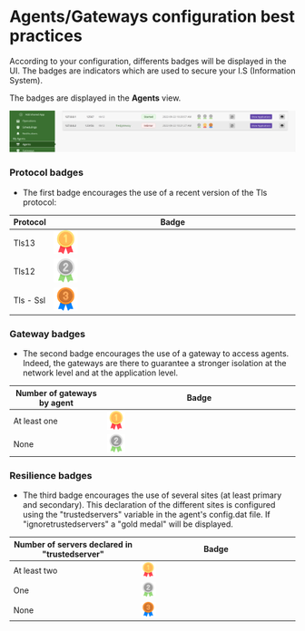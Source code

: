 # Agents/Gateways configuration best practices

According to your configuration, differents badges will be displayed in the UI. The badges are indicators which are used to secure your I.S (Information System).

The badges are displayed in the **Agents** view.

![agents](../images/agentsview_badge.png)

### Protocol badges

* The first badge encourages the use of a recent version of the Tls protocol:
  
| Protocol | Badge |
|----------|--------|
| Tls13|  <img src="../images/gold_medal.png" alt="Screenshot" width="10%" height="10%" /> |
|Tls12|  <img src="../images/silver_medal.png" alt="Screenshot" width="10%" height="10%" />|
|Tls - Ssl | <img src="../images/bronze_medal.png" alt="Screenshot" width="10%" height="10%" />|

### Gateway badges

* The second badge encourages the use of a gateway to access agents. Indeed, the gateways are there to guarantee a stronger isolation at the network level and at the application level.

| Number of gateways by agent | Badge |
|----------|--------|
| At least one |  <img src="../images/gold_medal.png" alt="Screenshot" width="10%" height="10%" />  |
| None|   <img src="../images/silver_medal.png" alt="Screenshot" width="10%" height="10%" />  |

### Resilience badges
* The third badge encourages the use of several sites (at least primary and secondary). This declaration of the different sites is configured using the "trustedservers" variable in the agent's config.dat file. If "ignoretrustedservers" a "gold medal" will be displayed.

| Number of servers declared in "trustedserver" | Badge |
|----------|--------|
| At least two | <img src="../images/gold_medal.png" alt="Screenshot" width="10%" height="10%" /> |
| One | <img src="../images/silver_medal.png" alt="Screenshot" width="10%" height="10%" /> |
| None|  <img src="../images/bronze_medal.png" alt="Screenshot" width="10%" height="10%" /> |




